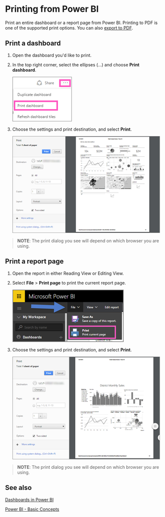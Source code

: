 ﻿<properties
   pageTitle="Print a dashboard, print a report"
   description="Printing a dashboard or report from Power BI."
   services="powerbi"
   documentationCenter=""
   authors="mihart"
   manager="mblythe"
   editor=""
   tags=""/>

<tags
   ms.service="powerbi"
   ms.devlang="NA"
   ms.topic="article"
   ms.tgt_pltfrm="NA"
   ms.workload="powerbi"
   ms.date="12/21/2015"
   ms.author="mihart"/>

# Printing from Power BI

Print an entire dashboard or a report page from Power BI.  Printing to PDF is one of the supported print options.  You can also [export to PDF](powerbi-service-export_to-pdf.md).

## Print a dashboard

1. Open the dashboard you'd like to print.

2. In the top right corner, select the ellipses (...) and choose **Print dashboard**.

    ![](media/powerbi-service-print/pbi_print_dash_ellipses.png)

3. Choose the settings and print destination, and select **Print**.

    ![](media/powerbi-service-print/pbi_print_dash_new.png)

  > **NOTE**: The print dialog you see will depend on which browser you are using.

## Print a report page

1. Open the report in either Reading View or Editing View.

2. Select **File** > **Print page** to print the current report page.

    ![](media/powerbi-service-print/pbi_print_report_file.png)

2. Choose the settings and print destination, and select **Print**.

    ![](media/powerbi-service-print/pbi_print_report.png)

  > **NOTE**: The print dialog you see will depend on which browser you are using.

## See also

[Dashboards in Power BI](powerbi-service-dashboards.md)

[Power BI - Basic Concepts](powerbi-service-basic-concepts.md)
